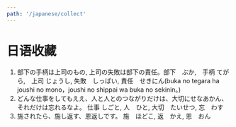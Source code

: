 ```yaml
---
path: '/japanese/collect'
---
```


# 日语收藏

1. 部下の手柄は上司のもの, 上司の失敗は部下の責任。部下　ぶか,　手柄 てがら,　上司 じょうし, 失敗　しっぱい, 責任　せきにん(buka no tegara ha joushi no mono，joushi no shippai wa buka no sekinin。)
2. どんな仕事をしてもええ、人と人とのつながりだけは、大切にせなあかん、それだけは忘れるなよ。 仕事 しごと, 人　ひと, 大切　たいせつ, 忘　わす
3. 施されたら、施し返す、恩返しです。 施　ほどこ, 返　かえ, 恩　おん


